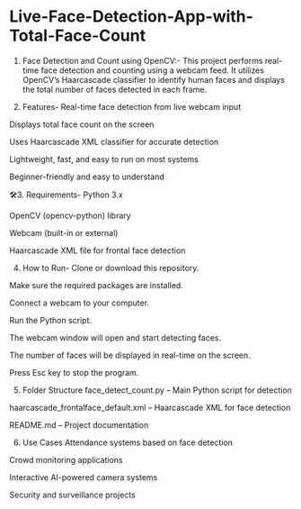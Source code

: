 # Live-Face-Detection-App-with-Total-Face-Count

1. Face Detection and Count using OpenCV:-
This project performs real-time face detection and counting using a webcam feed. It utilizes OpenCV’s Haarcascade classifier to identify human faces and displays the total number of faces detected in each frame.

2. Features-
Real-time face detection from live webcam input

Displays total face count on the screen

Uses Haarcascade XML classifier for accurate detection

Lightweight, fast, and easy to run on most systems

Beginner-friendly and easy to understand


🛠3. Requirements-
Python 3.x

OpenCV (opencv-python) library

Webcam (built-in or external)

Haarcascade XML file for frontal face detection

4. How to Run-
Clone or download this repository.

Make sure the required packages are installed.

Connect a webcam to your computer.

Run the Python script.

The webcam window will open and start detecting faces.

The number of faces will be displayed in real-time on the screen.

Press Esc key to stop the program.

5. Folder Structure
face_detect_count.py – Main Python script for detection

haarcascade_frontalface_default.xml – Haarcascade XML for face detection

README.md – Project documentation

6. Use Cases
Attendance systems based on face detection

Crowd monitoring applications

Interactive AI-powered camera systems

Security and surveillance projects
